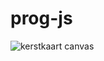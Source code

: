 # prog-js

![kerstkaart canvas](https://cdn.discordapp.com/attachments/1024980656591224832/1068077014025785384/image.png)